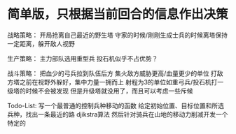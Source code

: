 # 简单版，只根据当前回合的信息作出决策

战略策略：
	开局抢离自己最近的野生塔
	守家的时候/刚刚生成士兵的时候离塔保持一定距离，躲开敌人视野

	
生产策略：
	主力部队选用重型兵
	投石机似乎不占优势？


战斗策略：
	把血少的弓兵拉到队伍后方
	集火敌方威胁更高/血量更少的单位
	打敌方塔之前在视野外躲好，集中力量一拥而上
	射程为3的单位如重弓兵/投石机打一级塔的时候不会被发现
		但是升级塔就没用了，而且可以考虑一些斥候

Todo-List:
	写一个最普通的控制兵种移动的函数
		给定初始位置、目标位置和所选兵种，找出一条最近的路
		djikstra算法
	然后针对骑兵在山地的移动力削减开发一个特定的
